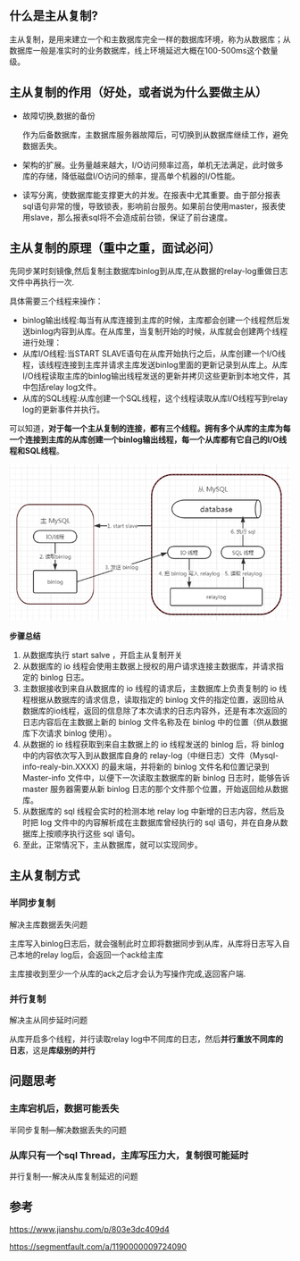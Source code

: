 ## 什么是主从复制?

主从复制，是用来建立一个和主数据库完全一样的数据库环境，称为从数据库；从数据库一般是准实时的业务数据库，线上环境延迟大概在100-500ms这个数量级。



## 主从复制的作用（好处，或者说为什么要做主从）

- 故障切换,数据的备份

  作为后备数据库，主数据库服务器故障后，可切换到从数据库继续工作，避免数据丢失。

- 架构的扩展。业务量越来越大，I/O访问频率过高，单机无法满足，此时做多库的存储，降低磁盘I/O访问的频率，提高单个机器的I/O性能。

- 读写分离，使数据库能支撑更大的并发。在报表中尤其重要。由于部分报表sql语句非常的慢，导致锁表，影响前台服务。如果前台使用master，报表使用slave，那么报表sql将不会造成前台锁，保证了前台速度。
  

## 主从复制的原理（重中之重，面试必问）

先同步某时刻镜像,然后复制主数据库binlog到从库,在从数据的relay-log重做日志文件中再执行一次.

具体需要三个线程来操作：

- binlog输出线程:每当有从库连接到主库的时候，主库都会创建一个线程然后发送binlog内容到从库。在从库里，当复制开始的时候，从库就会创建两个线程进行处理：
- 从库I/O线程:当START SLAVE语句在从库开始执行之后，从库创建一个I/O线程，该线程连接到主库并请求主库发送binlog里面的更新记录到从库上。从库I/O线程读取主库的binlog输出线程发送的更新并拷贝这些更新到本地文件，其中包括relay log文件。
- 从库的SQL线程:从库创建一个SQL线程，这个线程读取从库I/O线程写到relay log的更新事件并执行。

可以知道，**对于每一个主从复制的连接，都有三个线程。拥有多个从库的主库为每一个连接到主库的从库创建一个binlog输出线程，每一个从库都有它自己的I/O线程和SQL线程**。




![1572224231456](assets/主从复制/1572224231456.png)



**步骤总结**

1. 从数据库执行 start salve ，开启主从复制开关
2. 从数据库的 io 线程会使用主数据上授权的用户请求连接主数据库，并请求指定的 binlog 日志。
3. 主数据接收到来自从数据库的 io 线程的请求后，主数据库上负责复制的 io 线程根据从数据库的请求信息，读取指定的 binlog 文件的指定位置，返回给从数据库的io线程，返回的信息除了本次请求的日志内容外，还是有本次返回的日志内容后在主数据上新的 binlog 文件名称及在 binlog 中的位置（供从数据库下次请求 binlog 使用）。
4. 从数据的 io 线程获取到来自主数据上的 io 线程发送的 binlog 后，将 binlog 中的内容依次写入到从数据库自身的 relay-log（中继日志）文件（Mysql-info-realy-bin.XXXX) 的最末端，并将新的 binlog 文件名和位置记录到 Master-info 文件中，以便下一次读取主数据库的新 binlog 日志时，能够告诉 master 服务器需要从新 binlog 日志的那个文件那个位置，开始返回给从数据库。
5. 从数据库的 sql 线程会实时的检测本地 relay log 中新增的日志内容，然后及时把 log 文件中的内容解析成在主数据库曾经执行的 sql 语句，并在自身从数据库上按顺序执行这些 sql 语句。
6. 至此，正常情况下，主从数据库，就可以实现同步。





## 主从复制方式



### 半同步复制

解决主库数据丢失问题

主库写入binlog日志后，就会强制此时立即将数据同步到从库，从库将日志写入自己本地的relay log后，会返回一个ack给主库

主库接收到至少一个从库的ack之后才会认为写操作完成,返回客户端.



### 并行复制

解决主从同步延时问题

从库开启多个线程，并行读取relay log中不同库的日志，然后**并行重放不同库的日志**，这是**库级别的并行**



## 问题思考

### 主库宕机后，数据可能丢失

半同步复制—解决数据丢失的问题



### 从库只有一个sql Thread，主库写压力大，复制很可能延时

并行复制—-解决从库复制延迟的问题



## 参考

https://www.jianshu.com/p/803e3dc409d4

https://segmentfault.com/a/1190000009724090